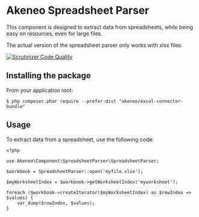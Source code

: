 Akeneo Spreadsheet Parser
=========================

This component is designed to extract data from spreadsheets, while being easy on resources, even for large files.

The actual version of the spreadsheet parser only works with xlsx files.

[![Scrutinizer Code Quality](https://scrutinizer-ci.com/g/akeneo/spreadsheet-parser/badges/quality-score.png?b=master)](https://scrutinizer-ci.com/g/akeneo/spreadsheet-parser/?branch=master)

Installing the package
----------------------

From your application root:

    $ php composer.phar require --prefer-dist "akeneo/excel-connector-bundle"


Usage
-----

To extract data from a spreadsheet, use the following code:

    <?php
    
    use Akeneo\Component\SpreadsheetParser\SpreadsheetParser;

    $workbook = SpreadsheetParser::open('myfile.xlsx');

    $myWorksheetIndex = $workbook->getWorksheetIndex('myworksheet');
    
    foreach ($workbook->createIterator($myWorksheetIndex) as $rowIndex => $values) {
        var_dump($rowIndex, $values);
    }
